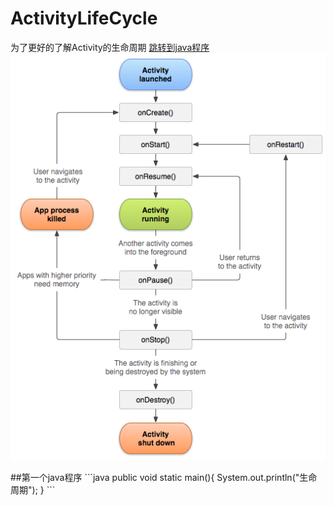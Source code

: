 # ActivityLifeCycle
为了更好的了解Activity的生命周期
[跳转到java程序](#line)
![](https://github.com/zhonghangIT/Image/blob/649dfb90a9035682a6e9b12267f886b6bab02231/activity_lifecycle.png?raw=true)


<a name="line">
##第一个java程序
```java
  public void static main(){
    System.out.println("生命周期");
  }
```
